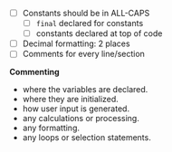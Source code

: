 - [ ] Constants should be in ALL-CAPS
  - [ ] `final` declared for constants
  - [ ] constants declared at top of code
- [ ] Decimal formatting: 2 places
- [ ] Comments for every line/section

**Commenting**

- where the variables are declared.
- where they are initialized.
- how user input is generated.
- any calculations or processing.
- any formatting.
- any loops or selection statements.
